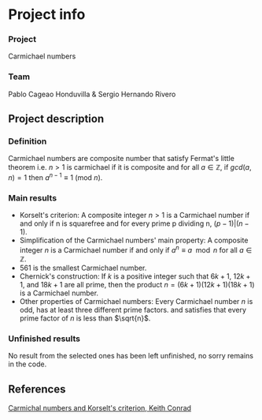 # Project info
### Project
Carmichael numbers
### Team
Pablo Cageao Honduvilla & Sergio Hernando Rivero
## Project description
### Definition
Carmichael numbers are composite number that satisfy Fermat's little theorem i.e. $n>1$ is carmichael if it is composite and for all $a\in \mathbb{Z}$, if $gcd(a,n)=1$ then $a^{n-1}\equiv 1$ (mod $n$).
### Main results
- Korselt's criterion: A composite integer $n > 1$ is a Carmichael number if and only if n is squarefree and for every prime p dividing n, $(p - 1) | (n - 1)$.
- Simplification of the Carmichael numbers' main property: A composite integer $n$ is a Carmichael number if and only if $a^n \equiv a \mod{n}$ for all $a \in \mathbb{Z}$.
- 561 is the smallest Carmichael number.
- Chernick's construction: If $k$ is a positive integer such that $6k + 1$, $12k + 1$, and $18k + 1$ are all prime,
then the product $n = (6k + 1)(12k + 1)(18k + 1)$ is a Carmichael number.
- Other properties of Carmichael numbers: Every Carmichael number $n$ is odd, has at least three different prime factors. and satisfies that every prime factor of $n$ is less than $\sqrt{n}$.

### Unfinished results
No result from the selected ones has been left unfinished, no sorry remains in the code.

## References
[Carmichal numbers and Korselt's criterion, Keith Conrad](./carmichaelkorselt.pdf)
